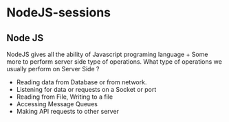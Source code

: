 # NodeJS-sessions
## Node JS 
NodeJS gives all the ability of Javascript programing language + Some more to perform server side type of operations. 
What type of operations we usually perform on Server Side ? 
- Reading data from Database or from network.
- Listening for data or requests on a Socket or port
- Reading from File, Writing to a file
- Accessing Message Queues
- Making API requests to other server


